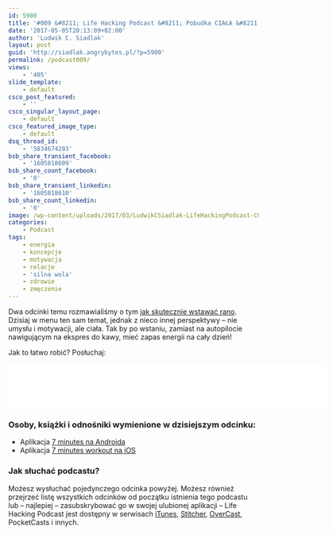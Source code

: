 ```yaml
---
id: 5900
title: '#009 &#8211; Life Hacking Podcast &#8211; Pobudka CIAŁA &#8211; Jak skutecznie wstawać rano bez ociągania się?'
date: '2017-05-05T20:13:09+02:00'
author: 'Ludwik C. Siadlak'
layout: post
guid: 'http://siadlak.angrybytes.pl/?p=5900'
permalink: /podcast009/
views:
    - '405'
slide_template:
    - default
csco_post_featured:
    - ''
csco_singular_layout_page:
    - default
csco_featured_image_type:
    - default
dsq_thread_id:
    - '5834674203'
bsb_share_transient_facebook:
    - '1605818609'
bsb_share_count_facebook:
    - '0'
bsb_share_transient_linkedin:
    - '1605818610'
bsb_share_count_linkedin:
    - '0'
image: /wp-content/uploads/2017/03/LudwikCSiadlak-LifeHackingPodcast-COVER-1.png
categories:
    - Podcast
tags:
    - energia
    - koncepcje
    - motywacja
    - relacje
    - 'silna wola'
    - zdrowie
    - zmęczenie
---
```


Dwa odcinki temu rozmawialiśmy o tym [jak skutecznie wstawać rano](http://personaldevelopment.pl/podcast007/). Dzisiaj w menu ten sam temat, jednak z nieco innej perspektywy – nie umysłu i motywacji, ale ciała. Tak by po wstaniu, zamiast na autopilocie nawigującym na ekspres do kawy, mieć zapas energii na cały dzień!

Jak to łatwo robić? Posłuchaj:

<iframe allowfullscreen="allowfullscreen" height="90" loading="lazy" scrolling="no" src="//html5-player.libsyn.com/embed/episode/id/5341576/height/90/width/640/theme/custom/autonext/no/thumbnail/yes/autoplay/no/preload/no/no_addthis/no/direction/backward/render-playlist/no/custom-color/335da9/" style="border: none;" width="640"></iframe>

### Osoby, książki i odnośniki wymienione w dzisiejszym odcinku:

- Aplikacja [7 minutes na Androida](https://play.google.com/store/apps/details?id=com.popularapp.sevenmins&hl=en)
- Aplikacja [7 minutes workout na iOS](https://itunes.apple.com/us/app/7-minute-workout-free-daily-fitness-routines/id650762525?mt=8)

### Jak słuchać podcastu?

Możesz wysłuchać pojedynczego odcinka powyżej. Możesz również przejrzeć listę wszystkich odcinków od początku istnienia tego podcastu lub – najlepiej – zasubskrybować go w swojej ulubionej aplikacji – Life Hacking Podcast jest dostępny w serwisach [iTunes](https://itunes.apple.com/pl/podcast/life-hacking-podcast/id1217867939?mt=2), [Stitcher](http://app.stitcher.com/browse/feed/134392/details), [OverCast](https://overcast.fm/itunes1217867939/life-hacking-podcast), PocketCasts i innych.